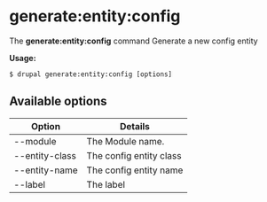 # generate:entity:config
The **generate:entity:config** command Generate a new config entity

**Usage:**
```
$ drupal generate:entity:config [options] 
```

## Available options
Option | Details
-------|-------------
--module | The Module name.
--entity-class | The config entity class
--entity-name | The config entity name
--label | The label
